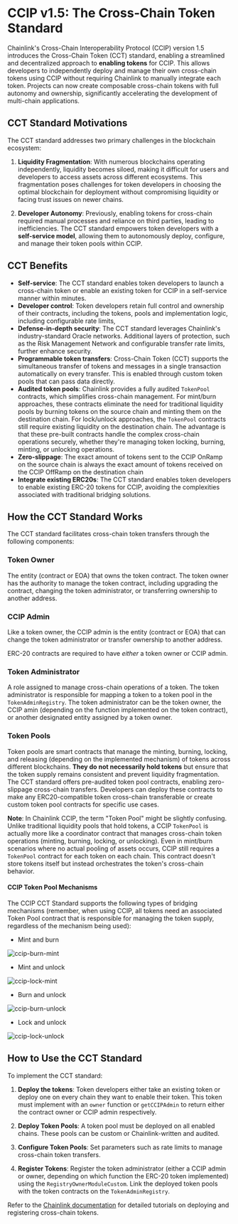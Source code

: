 # CCIP v1.5: The Cross-Chain Token Standard

Chainlink's Cross-Chain Interoperability Protocol (CCIP) version 1.5 introduces the Cross-Chain Token (CCT) standard, enabling a streamlined and decentralized approach to **enabling tokens** for CCIP. This allows developers to independently deploy and manage their own cross-chain tokens using CCIP without requiring Chainlink to manually integrate each token. Projects can now create composable cross-chain tokens with full autonomy and ownership, significantly accelerating the development of multi-chain applications.

## CCT Standard Motivations

The CCT standard addresses two primary challenges in the blockchain ecosystem:

1. **Liquidity Fragmentation**: With numerous blockchains operating independently, liquidity becomes siloed, making it difficult for users and developers to access assets across different ecosystems. This fragmentation poses challenges for token developers in choosing the optimal blockchain for deployment without compromising liquidity or facing trust issues on newer chains.

2. **Developer Autonomy**: Previously, enabling tokens for cross-chain required manual processes and reliance on third parties, leading to inefficiencies. The CCT standard empowers token developers with a **self-service model**, allowing them to autonomously deploy, configure, and manage their token pools within CCIP.

## CCT Benefits 

- **Self-service**: The CCT standard enables token developers to launch a cross-chain token or enable an existing token for CCIP in a self-service manner within minutes. 
- **Developer control**: Token developers retain full control and ownership of their contracts, including the tokens, pools and implementation logic, including configurable rate limits, 
- **Defense-in-depth security**: The CCT standard leverages Chainlink's industry-standard Oracle networks. Additional layers of protection, such as the Risk Management Network and configurable transfer rate limits, further enhance security.
- **Programmable token transfers**: Cross-Chain Token (CCT) supports the simultaneous transfer of tokens and messages in a single transaction automatically on every transfer. This is enabled through custom token pools that can pass data directly.
- **Audited token pools**: Chainlink provides a fully audited `TokenPool` contracts, which simplifies cross-chain management. For mint/burn approaches, these contracts eliminate the need for traditional liquidity pools by burning tokens on the source chain and minting them on the destination chain. For lock/unlock approaches, the `TokenPool` contracts still require existing liquidity on the destination chain. The advantage is that these pre-built contracts handle the complex cross-chain operations securely, whether they're managing token locking, burning, minting, or unlocking operations.
- **Zero-slippage**: The exact amount of tokens sent to the CCIP OnRamp on the source chain is always the exact amount of tokens received on the CCIP OffRamp on the destination chain
- **Integrate existing ERC20s**: The CCT standard enables token developers to enable existing ERC-20 tokens for CCIP, avoiding the complexities associated with traditional bridging solutions.

## How the CCT Standard Works

The CCT standard facilitates cross-chain token transfers through the following components:

### Token Owner

The entity (contract or EOA) that owns the token contract. The token owner has the authority to manage the token contract, including upgrading the contract, changing the token administrator, or transferring ownership to another address.

### CCIP Admin

Like a token owner, the CCIP admin is the entity (contract or EOA) that can change the token administrator or transfer ownership to another address.

ERC-20 contracts are required to have _either_ a token owner or CCIP admin.

### Token Administrator

A role assigned to manage cross-chain operations of a token. The token administrator is responsible for mapping a token to a token pool in the `TokenAdminRegistry`. The token administrator can be the token owner, the CCIP amin (depending on the function implemented on the token contract), or another designated entity assigned by a token owner.

### Token Pools

Token pools are smart contracts that manage the minting, burning, locking, and releasing (depending on the implemented mechanism) of tokens across different blockchains. **They do not necessarily hold tokens** but ensure that the token supply remains consistent and prevent liquidity fragmentation. The CCT standard offers pre-audited token pool contracts, enabling zero-slippage cross-chain transfers. Developers can deploy these contracts to make any ERC20-compatible token cross-chain transferable or create custom token pool contracts for specific use cases.

**Note**: In Chainlink CCIP, the term "Token Pool" might be slightly confusing. Unlike traditional liquidity pools that hold tokens, a CCIP `TokenPool` is actually more like a coordinator contract that manages cross-chain token operations (minting, burning, locking, or unlocking). Even in mint/burn scenarios where no actual pooling of assets occurs, CCIP still requires a `TokenPool` contract for each token on each chain. This contract doesn't store tokens itself but instead orchestrates the token's cross-chain behavior.

#### CCIP Token Pool Mechanisms

The CCIP CCT Standard supports the following types of bridging mechanisms (remember, when using CCIP, all tokens need an associated Token Pool contract that is responsible for managing the token supply, regardless of the mechanism being used):
- Mint and burn

![ccip-burn-mint](/chainlink-fundamentals/5-chainlink-ccip-tokens/assets/ccip-burn-mint.png)

- Mint and unlock

![ccip-lock-mint](/chainlink-fundamentals/5-chainlink-ccip-tokens/assets/ccip-lock-mint.png)

- Burn and unlock

![ccip-burn-unlock](/chainlink-fundamentals/5-chainlink-ccip-tokens/assets/ccip-burn-unlock.png)

- Lock and unlock

![ccip-lock-unlock](/chainlink-fundamentals/5-chainlink-ccip-tokens/assets/ccip-lock-unlock.png)

## How to Use the CCT Standard

To implement the CCT standard:

1. **Deploy the tokens**: Token developers either take an existing token or deploy one on every chain they want to enable their token. This token must implement with an `owner` function or `getCCIPAdmin` to return either the contract owner or CCIP admin respectively. 

2. **Deploy Token Pools**: A token pool must be deployed on all enabled chains. These pools can be custom or Chainlink-written and audited. 

2. **Configure Token Pools**: Set parameters such as rate limits to manage cross-chain token transfers.

3. **Register Tokens**: Register the token administrator (either a CCIP admin or owner, depending on which function the ERC-20 token implemented) using the `RegistryOwnerModuleCustom`. Link the deployed token pools with the token contracts on the `TokenAdminRegistry`. 

Refer to the [Chainlink documentation](https://docs.chain.link/ccip/concepts/cross-chain-tokens) for detailed tutorials on deploying and registering cross-chain tokens.
